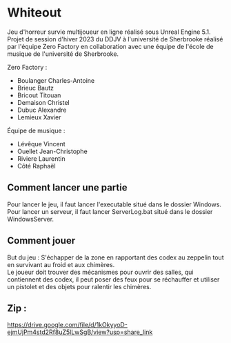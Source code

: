 # Whiteout

Jeu d'horreur survie multijoueur en ligne réalisé sous Unreal Engine 5.1. Projet de session d'hiver 2023 du DDJV à l'université de Sherbrooke réalisé par l'équipe Zero Factory en collaboration avec une équipe de l'école de musique de l'université de Sherbrooke.  
  
Zero Factory :
  - Boulanger Charles-Antoine
  - Brieuc Bautz
  - Bricout Titouan
  - Demaison Christel
  - Dubuc Alexandre
  - Lemieux Xavier

Équipe de musique :
  - Lévêque Vincent
  - Ouellet Jean-Christophe
  - Riviere Laurentin
  - Côté Raphaël
  
## Comment lancer une partie

Pour lancer le jeu, il faut lancer l'executable situé dans le dossier Windows.  
Pour lancer un serveur, il faut lancer ServerLog.bat situé dans le dossier WindowsServer.

## Comment jouer

But du jeu : S'échapper de la zone en rapportant des codex au zeppelin tout en survivant au froid et aux chimères.  
Le joueur doit trouver des mécanismes pour ouvrir des salles, qui contiennent des codex, il peut poser des feux pour se réchauffer et utiliser un pistolet et des objets pour ralentir les chimères.

## Zip :
https://drive.google.com/file/d/1kOkyyoD-ejmUjPm4std2Rf8uZ5lLwSgB/view?usp=share_link
